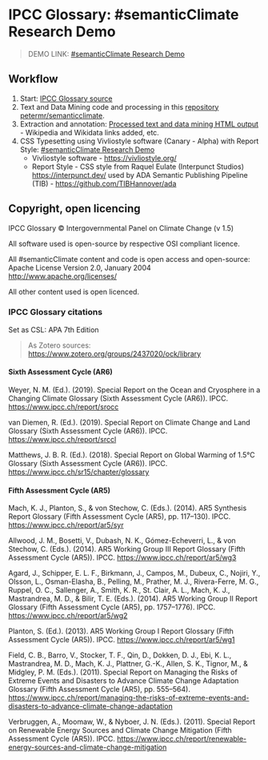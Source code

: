 # IPCC Glossary: #semanticClimate Research Demo

> DEMO LINK: [#semanticClimate Research Demo](https://vivliostyle.vercel.app/#src=https://raw.githubusercontent.com/semanticClimate/glossary-demo/main/html/index.html)

## Workflow

  1. Start: [IPCC Glossary source](https://apps.ipcc.ch/glossary/) 
  2. Text and Data Mining code and processing in this [repository petermr/semanticclimate](https://github.com/petermr/semanticClimate/tree/main/ipcc/ar6/test/total_glossary).
  3. Extraction and annotation: [Processed text and data mining HTML output](https://github.com/semanticClimate/semanticClimate/blob/main/ipcc/ar6/test/total_glossary/new_total_demo.html) - Wikipedia and Wikidata links added, etc.
  4. CSS Typesetting using Vivliostyle software (Canary - Alpha) with Report Style: [#semanticClimate Research Demo](https://vivliostyle.vercel.app/#src=https://raw.githubusercontent.com/semanticClimate/glossary-demo/main/html/index.html)
     - Vivliostyle software - https://vivliostyle.org/
     - Report Style - CSS style from Raquel Eulate (Interpunct Studios) https://interpunct.dev/ used by ADA Semantic Publishing Pipeline (TIB) - https://github.com/TIBHannover/ada

## Copyright, open licencing

IPCC Glossary © Intergovernmental Panel on Climate Change (v 1.5)

All software used is open-source by respective OSI compliant licence.

All #semanticClimate content and code is open access and open-source: Apache License Version 2.0, January 2004 http://www.apache.org/licenses/

All other content used is open licenced.

### IPCC Glossary citations

Set as CSL: APA 7th Edition

> As Zotero sources: https://www.zotero.org/groups/2437020/ock/library  

#### Sixth Assessment Cycle (AR6)

Weyer, N. M. (Ed.). (2019). Special Report on the Ocean and Cryosphere in a Changing Climate Glossary (Sixth Assessment Cycle (AR6)). IPCC. https://www.ipcc.ch/report/srocc
 
van Diemen, R. (Ed.). (2019). Special Report on Climate Change and Land Glossary (Sixth Assessment Cycle (AR6)). IPCC. https://www.ipcc.ch/report/srccl

Matthews, J. B. R. (Ed.). (2018). Special Report on Global Warming of 1.5°C Glossary (Sixth Assessment Cycle (AR6)). IPCC. https://www.ipcc.ch/sr15/chapter/glossary

#### Fifth Assessment Cycle (AR5)

Mach, K. J., Planton, S., & von Stechow, C. (Eds.). (2014). AR5 Synthesis Report Glossary (Fifth Assessment Cycle (AR5), pp. 117–130). IPCC. https://www.ipcc.ch/report/ar5/syr

Allwood, J. M., Bosetti, V., Dubash, N. K., Gómez-Echeverri, L., & von Stechow, C. (Eds.). (2014). AR5 Working Group III Report Glossary (Fifth Assessment Cycle (AR5)). IPCC. https://www.ipcc.ch/report/ar5/wg3

Agard, J., Schipper, E. L. F., Birkmann, J., Campos, M., Dubeux, C., Nojiri, Y., Olsson, L., Osman-Elasha, B., Pelling, M., Prather, M. J., Rivera-Ferre, M. G., Ruppel, O. C., Sallenger, A., Smith, K. R., St. Clair, A. L., Mach, K. J., Mastrandrea, M. D., & Bilir, T. E. (Eds.). (2014). AR5 Working Group II Report Glossary (Fifth Assessment Cycle (AR5), pp. 1757–1776). IPCC. https://www.ipcc.ch/report/ar5/wg2

Planton, S. (Ed.). (2013). AR5 Working Group I Report Glossary (Fifth Assessment Cycle (AR5)). IPCC. https://www.ipcc.ch/report/ar5/wg1

Field, C. B., Barro, V., Stocker, T. F., Qin, D., Dokken, D. J., Ebi, K. L., Mastrandrea, M. D., Mach, K. J., Plattner, G.-K., Allen, S. K., Tignor, M., & Midgley, P. M. (Eds.). (2011). Special Report on Managing the Risks of Extreme Events and Disasters to Advance Climate Change Adaptation Glossary (Fifth Assessment Cycle (AR5), pp. 555–564). https://www.ipcc.ch/report/managing-the-risks-of-extreme-events-and-disasters-to-advance-climate-change-adaptation

Verbruggen, A., Moomaw, W., & Nyboer, J. N. (Eds.). (2011). Special Report on Renewable Energy Sources and Climate Change Mitigation (Fifth Assessment Cycle (AR5)). IPCC. https://www.ipcc.ch/report/renewable-energy-sources-and-climate-change-mitigation















